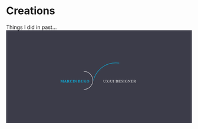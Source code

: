 # Creations
Things I did in past...
<svg xmlns="http://www.w3.org/2000/svg" xmlns:xlink="http://www.w3.org/1999/xlink" width="2000" height="1000" viewBox="0 0 2000 1000">
  <defs>
    <clipPath id="clip-path">
      <rect x="100" y="-52" width="124" height="272" fill="none"/>
    </clipPath>
    <clipPath id="clip-path-2">
      <rect x="10" y="-9" width="277" height="287" fill="none"/>
    </clipPath>
    <clipPath id="clip-Linkedin">
      <rect width="2000" height="1000"/>
    </clipPath>
  </defs>
  <g id="Linkedin" clip-path="url(#clip-Linkedin)">
    <rect width="2000" height="1000" fill="#3c3c49"/>
    <text id="MARCIN_BUKO" data-name="MARCIN BUKO" transform="translate(584 563)" fill="rgba(0,203,255,0.75)" font-size="40" font-family="Montserrat-Bold, Montserrat" font-weight="700" letter-spacing="0.04em"><tspan x="0" y="0">MARCIN BUKO</tspan></text>
    <text id="UX_UI_DESIGNER" data-name="UX/UI DESIGNER" transform="translate(1231 563)" fill="#c5c5c8" font-size="40" font-family="Montserrat-Bold, Montserrat" font-weight="700" letter-spacing="0.04em"><tspan x="-185.3" y="0">UX/UI DESIGNER</tspan></text>
    <g id="Scroll_Group_6" data-name="Scroll Group 6" transform="translate(736 440)" clip-path="url(#clip-path)" style="isolation: isolate">
      <g id="Ellipse_18" data-name="Ellipse 18" fill="none" stroke="#c5c5c8" stroke-width="5">
        <circle cx="100" cy="100" r="100" stroke="none"/>
        <circle cx="100" cy="100" r="97.5" fill="none"/>
      </g>
    </g>
    <g id="Scroll_Group_7" data-name="Scroll Group 7" transform="translate(931 349)" clip-path="url(#clip-path-2)" style="isolation: isolate">
      <g id="Ellipse_19" data-name="Ellipse 19" fill="none" stroke="#0fa7d1" stroke-width="5">
        <circle cx="250" cy="250" r="250" stroke="none"/>
        <circle cx="250" cy="250" r="247.5" fill="none"/>
      </g>
    </g>
  </g>
</svg>

